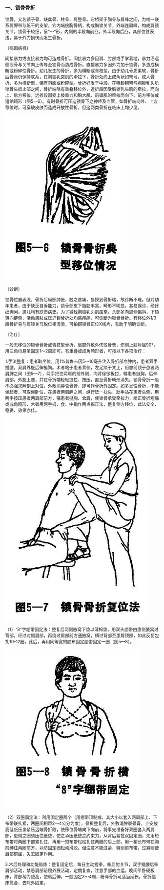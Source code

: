### 一、锁骨骨折

锁骨，又名锁子骨、缺盆骨、柱骨、肩整骨。它桥架于胸骨与肩峰之间，为唯一联系肩胛带与躯干的支架。它内端接胸骨柄，构成胸锁关节，外端连肩峰，构成肩锁关节。锁骨干较细，呈“〜”形，内侧的半段向前凸，外半段向后凸，其部位甚表浅，易于外力损伤而发生骨折。

〔病因病机〕

间接暴力或直接暴力均可造成骨折。间接暴力多因肩、肘部或手掌着地，暴力沿远侧段骨与关节向上传导至锁骨而造成骨折。直接暴力多因外力加于锁骨，多造成横断或粉碎性骨折。幼儿发生的骨折，多为横断或青枝型，由于幼儿骨质柔软，骨折后骨膜仍保持联系，在胸锁乳突肌的牵拉下，骨折处向上成角状如弩弓。成人骨折，多为横断型，偶有斜面或粉碎型。骨折好发于中段，在喙锁韧带与胸锁乳头肌锁骨头抵止部之间，骨折端除有重叠移位外，近折段因受胸锁乳头肌的牵拉，而向上、后方移位，远折段因受上肢重力和胸大肌、前锯肌的牵拉而向下、前方移位或短缩畸形（图5—6）。有时骨折可压迫锁骨下之神经及血管，如骨折端向外、上方移位时，可穿破皮肤而造成开放性骨折，但这两类骨折在临床上均少见。

![插图](./img/5-6.jpg)

〔诊断〕

锁骨位置表浅，骨折后局部肿胀，触之疼痛，易摸到骨折瑞，故诊断不难。但对幼年患者，由于缺乏自诉能力，锁骨部皮下脂肪丰富，畸形不明显，甚易误诊，经仔细询问，患儿均有跌伤病史。为了减轻胸锁乳头肌痉挛，头部多向患侧偏斜，下颏转向健侧，活动患肢或压迫锁骨折处均感疼痛，可诊断为锁骨骨折。有移位外1/3段骨折易与肩锁关节脱位相混淆，可拍摄锁骨正位X线片，有助于明确诊断。

〔治疗〕

一般无移位的锁骨骨折或青枝型骨折，局部外敷外伤驳骨膏，伤侧上肢肘屈90°，用三角巾悬吊固定1〜2周即可。有重叠或成角畸形者，可按以下各项治疗：

1.手法整复：患者取坐位，用1%普鲁卡因5〜10毫升注入骨折部血肿内，患者双手插腰，双肩外旋后伸挺胸。术者站于患者背侧，左足䠀于凳上，用膝前顶于患者两肩胛之间（图5—7），两手把住两肩的前外侧，向背徐徐扳拉，嘱患者挺胸，后伸肩部，外旋上肢，并在骨折端轻轻提拉、按压，直至骨折畸形消失。锁骨骨折一般不必强求解剖上对位，外敷消肿驳骨膏，即可作骨折外固定。如多发性骨折，不能坐起者，可取仰卧位，在患者两肩胛之间，纵行垫一枕头，助手站在患者头侧，用两手按压患者两肩部前方，嘱患者挺胸、耸肩，使锁骨承受牵拉力，矫正骨折短缩或成角畸形，术者用两手拇、食、中指作两点捺正法，整复侧方移位，此法安全、稳妥、效果亦佳。

![插图](./img/5-7.jpg)

（1）“8”字绷带固定法：整复后两侧腋窝下垫以薄棉垫，用双头绷带由患侧腋窝过背部，经过对侧肩部，再绕过肩部前方通腋窝，横过背部至患肩顶部，如此反复包扎10-12圈，此后，再用同等宽的胶布固定绷带固定一圈（图5—8）。

![插图](./img/5-8.jpg)

（2）双圈固定法：利用固定圈两个（用绷带顶制成，其大小以套入两肩部上、下布带联扎紧，两圈间相距2〜4公分为度），骨折整复后，外敷消肿驳骨膏，上安放高低纸压垫紧压远端骨折段，使移位骨端向下向前，将事先准备好双圈套入两肩部，患侧之圈须压住纸垫，使之承压纸垫之约束力，从背后紧拉双固定圈，先用短布带将两圈下部紧扎住，再用一短布带松松扎住两圈的后上部，用一稍长布带在胸前缚住两圈前方，以防固定圈松动滑脱。但注意不能过紧，特别前布带，过紧则使肩部前屈，失去固定作用。

3.术后处理和功能锻炼：整复固定后，每日主动握拳，伸屈肘关节，双手插腰后伸肩部活动，禁忌肩部前屈外展活动，定期复查，注意手部的血运，晚间平卧硬板床，背部稍为垫高，使肩后伸，一般固定3〜4周，粉碎骨折可适当延长，骨折临床愈合，去除外固定。
